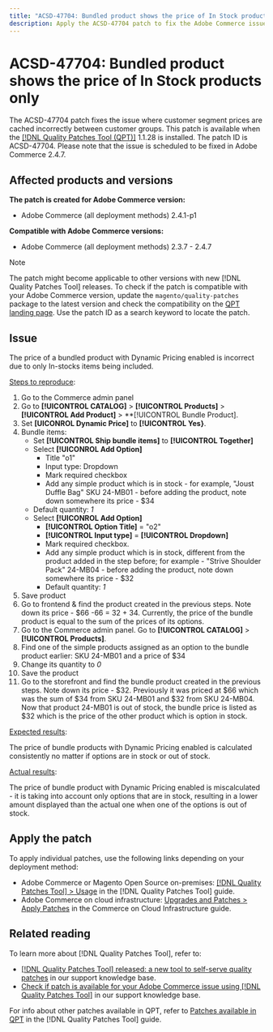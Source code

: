 ```yaml
---
title: "ACSD-47704: Bundled product shows the price of In Stock products only"
description: Apply the ACSD-47704 patch to fix the Adobe Commerce issue where a bundled product shows the price of In Stock products only.
---
```

# ACSD-47704: Bundled product shows the price of In Stock products only

The ACSD-47704 patch fixes the issue where customer segment prices are cached incorrectly between customer groups. This patch is available when the [[!DNL Quality Patches Tool (QPT)]](/help/announcements/adobe-commerce-announcements/magento-quality-patches-released-new-tool-to-self-serve-quality-patches.md) 1.1.28 is installed. The patch ID is ACSD-47704. Please note that the issue is scheduled to be fixed in Adobe Commerce 2.4.7.

## Affected products and versions

**The patch is created for Adobe Commerce version:**

* Adobe Commerce (all deployment methods) 2.4.1-p1

**Compatible with Adobe Commerce versions:**

* Adobe Commerce (all deployment methods) 2.3.7 - 2.4.7

>[!NOTE]
>
>The patch might become applicable to other versions with new [!DNL Quality Patches Tool] releases. To check if the patch is compatible with your Adobe Commerce version, update the `magento/quality-patches` package to the latest version and check the compatibility on the [QPT landing page](https://experienceleague.adobe.com/tools/commerce-quality-patches/index.html). Use the patch ID as a search keyword to locate the patch.

## Issue

The price of a bundled product with Dynamic Pricing enabled is incorrect due to only In-stocks items being included.

<u>Steps to reproduce</u>:

1. Go to the Commerce admin panel
1. Go to **[!UICONTROL CATALOG]** > **[!UICONTROL Products]** > **[!UICONTROL Add Product]** > **[!UICONTROL Bundle Product].
1. Set **[UICONROL Dynamic Price]** to **[!UICONTROL Yes}**.
1. Bundle items:
   * Set **[!UICONTROL Ship bundle items]** to **[!UICONTROL Together]**
   * Select **[!UICONROL Add Option]**
      * Title "o1"
      * Input type: Dropdown
     * Mark required checkbox
     * Add any simple product which is in stock - for example, "Joust Duffle Bag" SKU 24-MB01 - before adding the product, note down somewhere its price - $34
    * Default quantity: *1*
   *  Select **[!UICONROL Add Option]**
      * **[!UICONTROL Option Title]** = "o2"
      * **[!UICONTROL Input type]** = **[!UICONTROL Dropdown]**
      * Mark required checkbox.
      * Add any simple product which is in stock, different from the product added in the step before; for example - "Strive Shoulder Pack" 24-MB04 - before adding the product, note down somewhere its price - $32
      * Default quantity: *1*
1. Save product
1. Go to frontend & find the product created in the previous steps. Note down its price - $66
-66 = 32 + 34. Currently, the price of the bundle product is equal to the sum of the prices of its options.
1. Go to the Commerce admin panel. Go to **[!UICONTROL CATALOG]** > **[!UICONTROL Products]**.
1. Find one of the simple products assigned as an option to the bundle product earlier:
SKU 24-MB01 and a price of $34
1. Change its quantity to *0*
1. Save the product
1. Go to the storefront and find the bundle product created in the previous steps. Note down its price - $32. Previously it was priced at $66 which was the sum of $34 from SKU 24-MB01 and $32 from SKU 24-MB04. Now that product 24-MB01 is out of stock, the bundle price is listed as $32 which is the price of the other product which is option in stock.

<u>Expected results</u>:

The price of bundle products with Dynamic Pricing enabled is calculated consistently no matter if options are in stock or out of stock.

<u>Actual results</u>:

The price of bundle product with Dynamic Pricing enabled is miscalculated - it is taking into account only options that are in stock, resulting in a lower amount displayed than the actual one when one of the options is out of stock.

## Apply the patch

To apply individual patches, use the following links depending on your deployment method:

* Adobe Commerce or Magento Open Source on-premises: [[!DNL Quality Patches Tool] > Usage](https://experienceleague.adobe.com/docs/commerce-operations/tools/quality-patches-tool/usage.html) in the [!DNL Quality Patches Tool] guide.
* Adobe Commerce on cloud infrastructure: [Upgrades and Patches > Apply Patches](https://experienceleague.adobe.com/docs/commerce-cloud-service/user-guide/develop/upgrade/apply-patches.html) in the Commerce on Cloud Infrastructure guide.

## Related reading

To learn more about [!DNL Quality Patches Tool], refer to:

* [[!DNL Quality Patches Tool] released: a new tool to self-serve quality patches](/help/announcements/adobe-commerce-announcements/magento-quality-patches-released-new-tool-to-self-serve-quality-patches.md) in our support knowledge base.
* [Check if patch is available for your Adobe Commerce issue using [!DNL Quality Patches Tool]](/help/support-tools/patches-available-in-qpt-tool/check-patch-for-magento-issue-with-magento-quality-patches.md) in our support knowledge base.

For info about other patches available in QPT, refer to [Patches available in QPT](https://experienceleague.adobe.com/tools/commerce-quality-patches/index.html) in the [!DNL Quality Patches Tool] guide.
